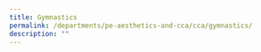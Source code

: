 ```yaml
---
title: Gymnastics
permalink: /departments/pe-aesthetics-and-cca/cca/gymnastics/
description: ""
---
```

